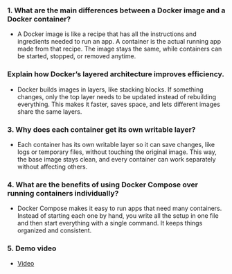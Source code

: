 ### 1. What are the main differences between a Docker image and a Docker container?
- A Docker image is like a recipe that has all the instructions and ingredients needed to run an app. A container is the actual running app made from that recipe. The image stays the same, while containers can be started, stopped, or removed anytime.

### Explain how Docker’s layered architecture improves efficiency.
- Docker builds images in layers, like stacking blocks. If something changes, only the top layer needs to be updated instead of rebuilding everything. This makes it faster, saves space, and lets different images share the same layers.

### 3. Why does each container get its own writable layer?
- Each container has its own writable layer so it can save changes, like logs or temporary files, without touching the original image. This way, the base image stays clean, and every container can work separately without affecting others.

### 4. What are the benefits of using Docker Compose over running containers individually?
- Docker Compose makes it easy to run apps that need many containers. Instead of starting each one by hand, you write all the setup in one file and then start everything with a single command. It keeps things organized and consistent.

### 5. Demo video
- [Video](https://youtu.be/ZOlMKJaMGtM)
